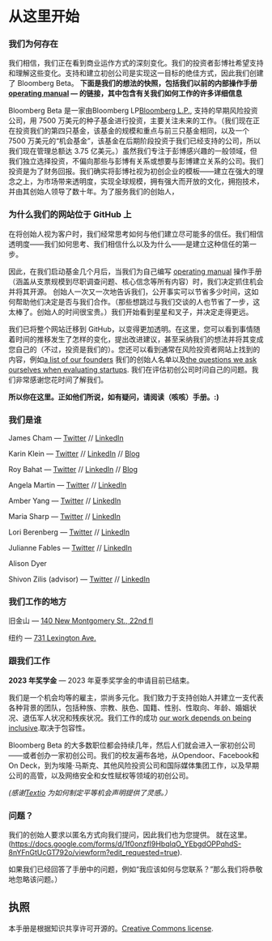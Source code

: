 # 从这里开始

### 我们为何存在
我们相信，我们正在看到商业运作方式的深刻变化。我们的投资者彭博社希望支持和​​理解这些变化。支持和建立初创公司是实现这一目标的绝佳方式，因此我们创建了 Bloomberg Beta。 **下面是我们的想法的快照，包括我们以前的内部操作手册 [operating manual](https://github.com/Bloomberg-Beta/Manual/blob/main/1%20-%20Manual.md) —  的链接，其中包含有关我们如何工作的许多详细信息**

Bloomberg Beta 是一家由Bloomberg LP[Bloomberg L.P.](https://www.bloomberg.com/company/), 支持的早期风险投资公司，用 7500 万美元的种子基金进行投资，主要关注未来的工作。（我们现在正在投资我们的第四只基金，该基金的规模和重点与前三只基金相同，以及一个 7500 万美元的“机会基金”，该基金在后期阶段投资于我们已经支持的公司，所以我们现在管理总额达 3.75 亿美元。）虽然我们专注于彭博感兴趣的一般领域，但我们独立选择投资，不偏向那些与彭博有关系或想要与彭博建立关系的公司。我们投资是为了财务回报。我们确实将彭博社视为初创企业的模板——建立在强大的理念之上，为市场带来透明度，实现全球规模，拥有强大而开放的文化，拥抱技术，并由其创始人领导了数十年。为了服务我们的创始人，

### 为什么我们的网站位于 GitHub 上
在将创始人视为客户时，我们经常思考如何与他们建立尽可能多的信任。我们相信透明度——我们如何思考、我们相信什么以及为什么——是建立这种信任的第一步。

因此，在我们启动基金几个月后，当我们为自己编写 [operating manual](https://github.com/Bloomberg-Beta/Manual/blob/main/1%20-%20Manual.md) 操作手册（涵盖从支票规模到尽职调查问题、核心信念等所有内容）时，我们决定抓住机会并将其开源。 创始人一次又一次地告诉我们，公开事实可以节省多少时间，这如何帮助他们决定是否与我们合作。（那些想跳过与我们交谈的人也节省了一步，这太棒了。创始人的时间很宝贵。）我们开始看到星星和叉子，并决定走得更远。

我们已将整个网站迁移到 GitHub，以变得更加透明。在这里，您可以看到事情随着时间的推移发生了怎样的变化，提出改进建议，甚至采纳我们的想法并将其变成您自己的（不过，投资是我们的）。您还可以看到通常在风险投资者网站上找到的内容，例如[a list of our founders](https://github.com/Bloomberg-Beta/Manual/blob/main/2%20-%20In%20our%20portfolio.md) 我们的创始人名单以及[the questions we ask ourselves when evaluating startups](https://github.com/Bloomberg-Beta/Manual/blob/main/3%20-%20Criteria%20for%20investing.md). 我们在评估初创公司时问自己的问题。我们非常感谢您花时间了解我们。

**所以你在这里。正如他们所说，如有疑问，请阅读（咳咳）手册。:)**

### 我们是谁
James Cham — [Twitter](https://twitter.com/jamescham) // [LinkedIn](https://www.linkedin.com/in/jcham)

Karin Klein — [Twitter](https://twitter.com/karinklein) // [LinkedIn](https://www.linkedin.com/in/karinklein) // [Blog](https://medium.com/@Karin)

Roy Bahat — [Twitter](https://twitter.com/roybahat) // [LinkedIn](https://www.linkedin.com/in/roybahat) // [Blog](http://also.roybahat.com/)

Angela Martin — [Twitter](https://twitter.com/angkmartin) // [LinkedIn](https://www.linkedin.com/in/martinangela/) 

Amber Yang — [Twitter](https://twitter.com/theamberyang) // [LinkedIn](https://www.linkedin.com/in/amber-yang/)

Maria Sharp — [Twitter](https://twitter.com/maria_d_sharp) // [LinkedIn](https://www.linkedin.com/in/maria-guadalupe-sharp-991966160/)

Lori Berenberg — [Twitter](https://twitter.com/loriberenberg) // [LinkedIn](https://www.linkedin.com/in/loriberenberg/)

Julianne Fables — [Twitter](https://twitter.com/jafables) // [LinkedIn](https://www.linkedin.com/in/juliannefables/)

Alison Dyer

Shivon Zilis (advisor) — [Twitter](https://twitter.com/shivon) // [LinkedIn](https://www.linkedin.com/in/shivonzilis/)

### 我们工作的地方
旧金山 — [140 New Montgomery St., 22nd fl](http://goo.gl/49X6hu)

纽约 — [731 Lexington Ave.](http://goo.gl/tt3m7f)

### 跟我们工作

**2023 年奖学金** — 2023 年夏季奖学金的申请目前已结束。

我们是一个机会均等的雇主，崇尚多元化。我们致力于支持创始人并建立一支代表各种背景的团队，包括种族、宗教、肤色、国籍、性别、性取向、年龄、婚姻状况、退伍军人状况和残疾状况。我们工作的成功 [our work depends on being inclusive](https://github.com/Bloomberg-Beta/Manual/blob/main/1%20-%20Manual.md#inclusion-diversity-equity-and-justice).取决于包容性。

Bloomberg Beta 的大多数职位都会持续几年，然后人们就会进入一家初创公司——或者创办一家初创公司。我们的校友遍布各地，从Opendoor、Facebook和On Deck，到为埃隆·马斯克、其他风险投资公司和国际媒体集团工作，以及早期 公司的高管，以及网络安全和女性赋权等领域的初创公司。

*(感谢[Textio](https://textio.com/blog/how-to-craft-a-sincere-equal-opportunity-employer-statement/28880187459) 为如何制定平等机会声明提供了灵感。）*

### 问题？

我们的创始人要求以匿名方式向我们提问，因此我们也为您提供。 就在这里。(https://docs.google.com/forms/d/1f0onzfI9HbqlqO_YEbgdOPPqhdS-8nYFnGtUcGT792o/viewform?edit_requested=true).  

如果我们已经回答了手册中的问题，例如“我应该如何与您联系？”那么我们将恭敬地忽略该问题。）

## 执照
本手册是根据知识共享许可开源的。[Creative Commons license](http://creativecommons.org/licenses/by/3.0/deed.en_US).
